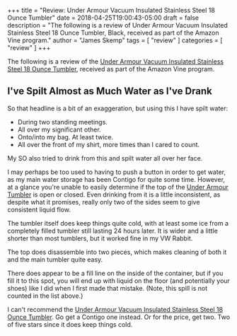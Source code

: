 +++
title = "Review: Under Armour Vacuum Insulated Stainless Steel 18 Ounce Tumbler"
date = 2018-04-25T19:00:43-05:00
draft = false
description = "The following is a review of Under Armour Vacuum Insulated Stainless Steel 18 Ounce Tumbler, Black, received as part of the Amazon Vine program."
author = "James Skemp"
tags = [ "review" ]
categories = [ "review" ]
+++

The following is a review of the [Under Armour Vacuum Insulated Stainless Steel 18 Ounce Tumbler][review], received as part of the Amazon Vine program.

## I've Spilt Almost as Much Water as I've Drank
So that headline is a bit of an exaggeration, but using this I have spilt water:

- During two standing meetings.
- All over my significant other.
- Onto/into my bag. At least twice.
- All over the front of my shirt, more times than I cared to count.

My SO also tried to drink from this and spilt water all over her face.

I may perhaps be too used to having to push a button in order to get water, as my main water storage has been Contigo for quite some time. However, at a glance you're unable to easily determine if the top of the [Under Armour Tumbler][review] is open or closed. Even drinking from it is a little inconsistent, as despite what it promises, really only two of the sides seem to give consistent liquid flow.

The tumbler itself does keep things quite cold, with at least some ice from a completely filled tumbler still lasting 24 hours later. It is wider and a little shorter than most tumblers, but it worked fine in my VW Rabbit.

The top does disassemble into two pieces, which makes cleaning of both it and the main tumbler quite easy.

There does appear to be a fill line on the inside of the container, but if you fill it to this spot, you will end up with liquid on the floor (and potentially your shoes) like I did when I first made that mistake. (Note, this spill is not counted in the list above.)

I can't recommend the [Under Armour Vacuum Insulated Stainless Steel 18 Ounce Tumbler][review]. Go get a Contigo one instead. Or for the price, get two. Two of five stars since it does keep things cold.

[review]: https://amzn.to/2vPdsA0
